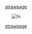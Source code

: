 <p align="center">
 <a href="https://floodescape.straw.page/">strawpage</a>
</p>

<p align="center">
 <img src="https://i.postimg.cc/ZYpZHwZx/bannertest2.png" alt="hi" /> </p>
<p align="center">
 <a href="https://floodescape.straw.page/">strawpage</a>
</p>
